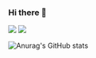 ### Hi there 👋

<!--
**kic0412/kic0412** is a ✨ _special_ ✨ repository because its `README.md` (this file) appears on your GitHub profile.

Here are some ideas to get you started:

- 🔭 I’m currently working on ...
- 🌱 I’m currently learning ...
- 👯 I’m looking to collaborate on ...
- 🤔 I’m looking for help with ...
- 💬 Ask me about ...
- 📫 How to reach me: ...
- 😄 Pronouns: ...
- ⚡ Fun fact: ...
-->

<img src="https://img.shields.io/badge/javascript? style=flat-square & logo=Android & logoColor=white"/>
<img src="https://img.shields.io/badge/Android-3DDC84? style=flat-square & logo=Android & logoColor=white"/>

![Anurag's GitHub stats](https://github-readme-stats.vercel.app/api?username=kic0412&show_icons=true&theme=radical)

